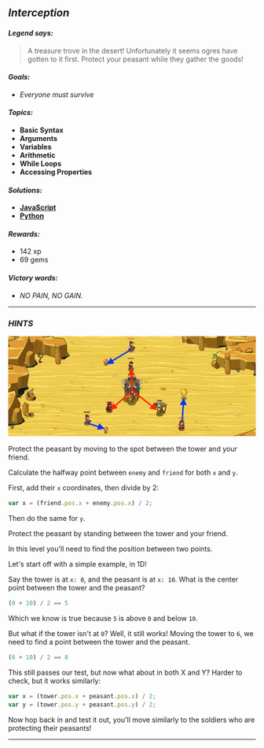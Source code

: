 ## _Interception_

#### _Legend says:_
> A treasure trove in the desert! Unfortunately it seems ogres have gotten to it first. Protect your peasant while they gather the goods!

#### _Goals:_
+ _Everyone must survive_

#### _Topics:_
+ **Basic Syntax**
+ **Arguments**
+ **Variables**
+ **Arithmetic**
+ **While Loops**
+ **Accessing Properties**

#### _Solutions:_
+ **[JavaScript](interception.js)**
+ **[Python](interception.py)**

#### _Rewards:_
+ 142 xp
+ 69 gems

#### _Victory words:_
+ _NO PAIN, NO GAIN._

___

### _HINTS_

![](img/interception.jpg)

Protect the peasant by moving to the spot between the tower and your friend.

Calculate the halfway point between `enemy` and `friend` for both `x` and `y`.

First, add their `x` coordinates, then divide by 2:

```javascript
var x = (friend.pos.x + enemy.pos.x) / 2;
```

Then do the same for `y`.

Protect the peasant by standing between the tower and your friend.

In this level you'll need to find the position between two points.

Let's start off with a simple example, in 1D!

Say the tower is at `x: 0`, and the peasant is at `x: 10`. What is the center point between the tower and the peasant?

```javascript
(0 + 10) / 2 == 5

```

Which we know is true because `5` is above `0` and below `10`.

But what if the tower isn't at `0`? Well, it still works! Moving the tower to `6`, we need to find a point between the tower and the peasant.

```javascript
(6 + 10) / 2 == 8

```

This still passes our test, but now what about in both X and Y? Harder to check, but it works similarly:

```javascript
var x = (tower.pos.x + peasant.pos.x) / 2;
var y = (tower.pos.y + peasant.pos.y) / 2;
```

Now hop back in and test it out, you'll move similarly to the soldiers who are protecting their peasants!

___
